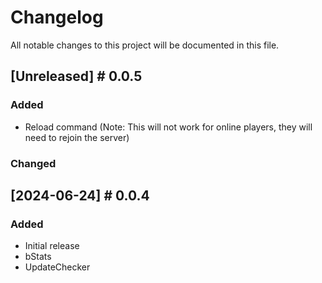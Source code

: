 # Changelog

All notable changes to this project will be documented in this file.

## [Unreleased] # 0.0.5

### Added
- Reload command (Note: This will not work for online players, they will need to rejoin the server)

### Changed



## [2024-06-24] # 0.0.4

### Added
- Initial release
- bStats
- UpdateChecker
